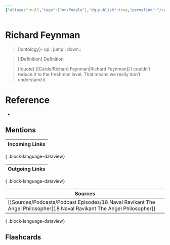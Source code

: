 ```yaml
---
{"aliases":null,"tags":["on/People"],"dg-publish":true,"permalink":"/cards/richard-feynman/","dgPassFrontmatter":true}
---
```


# Richard Feynman

> [!ontology]-
> up:: 
> jump:: 
> down:: 

> [!Definition] Definition

> [!quote] [[Cards/Richard Feynman\|Richard Feynman]]
> I couldn’t reduce it to the freshman level. That means we really don’t understand it.

# Reference

- 

## Mentions

| Incoming Links |
| -------------- |

{ .block-language-dataview}

| Outgoing Links |
| -------------- |

{ .block-language-dataview}

| Sources                                                                                                                   |
| ------------------------------------------------------------------------------------------------------------------------- |
| [[Sources/Podcasts/Podcast Episodes/18 Naval Ravikant The Angel Philosopher\|18 Naval Ravikant The Angel Philosopher]] |

{ .block-language-dataview}

## Flashcards